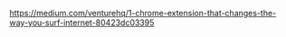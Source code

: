 https://medium.com/venturehq/1-chrome-extension-that-changes-the-way-you-surf-internet-80423dc03395
